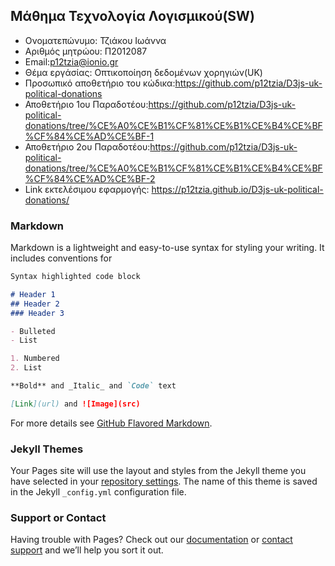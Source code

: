 ## Μάθημα Τεχνολογία Λογισμικού(SW)

* Ονοματεπώνυμο: Τζιάκου Ιωάννα
* Αριθμός μητρώου: Π2012087
* Email:p12tzia@ionio.gr
* Θέμα εργάσίας: Οπτικοποίηση δεδομένων χορηγιών(UK)
* Προσωπικό αποθετήριο του κώδικα:https://github.com/p12tzia/D3js-uk-political-donations
* Αποθετήριο 1ου Παραδοτέου:https://github.com/p12tzia/D3js-uk-political-donations/tree/%CE%A0%CE%B1%CF%81%CE%B1%CE%B4%CE%BF%CF%84%CE%AD%CE%BF-1
* Αποθετήριο 2ου Παραδοτέου:https://github.com/p12tzia/D3js-uk-political-donations/tree/%CE%A0%CE%B1%CF%81%CE%B1%CE%B4%CE%BF%CF%84%CE%AD%CE%BF-2
* Link εκτελέσιμου εφαρμογής: https://p12tzia.github.io/D3js-uk-political-donations/




### Markdown

Markdown is a lightweight and easy-to-use syntax for styling your writing. It includes conventions for

```markdown
Syntax highlighted code block

# Header 1
## Header 2
### Header 3

- Bulleted
- List

1. Numbered
2. List

**Bold** and _Italic_ and `Code` text

[Link](url) and ![Image](src)
```

For more details see [GitHub Flavored Markdown](https://guides.github.com/features/mastering-markdown/).

### Jekyll Themes

Your Pages site will use the layout and styles from the Jekyll theme you have selected in your [repository settings](https://github.com/p12tzia/Final-report/settings). The name of this theme is saved in the Jekyll `_config.yml` configuration file.

### Support or Contact

Having trouble with Pages? Check out our [documentation](https://help.github.com/categories/github-pages-basics/) or [contact support](https://github.com/contact) and we’ll help you sort it out.
